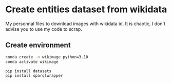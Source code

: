 # Create entities dataset from wikidata

My personnal files to download images with wikidata id. It is chaotic, I don't advise you to use my code to scrap.

## Create environment

```bash
conda create -n wikimage python=3.10
conda activate wikimage

pip install datasets
pip install sparqlwrapper
```
